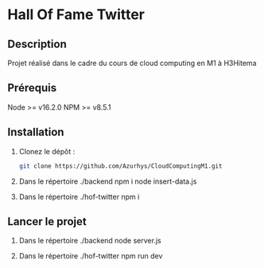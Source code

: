 # Hall Of Fame Twitter

## Description

Projet réalisé dans le cadre du cours de cloud computing en M1 à H3Hitema

## Prérequis

Node >= v16.2.0
NPM  >= v8.5.1

## Installation

1. Clonez le dépôt :

   ```bash
   git clone https://github.com/Azurhys/CloudComputingM1.git

2. Dans le répertoire ./backend
    npm i
    node insert-data.js

3. Dans le répertoire ./hof-twitter
    npm i

## Lancer le projet

1. Dans le répertoire ./backend
    node server.js

2. Dans le répertoire ./hof-twitter
    npm run dev
